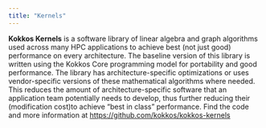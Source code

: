 ```yaml
---
title: "Kernels"
---
```


**Kokkos Kernels** is a software library of linear algebra and graph algorithms used across many HPC applications to achieve best (not just good) performance on every architecture. The baseline version of this library is written using the Kokkos Core programming model for portability and good performance. The library has architecture-specific optimizations or uses vendor-specific versions of these mathematical algorithms where needed. This reduces the amount of architecture-specific software that an application team potentially needs to develop, thus further reducing their  (modification cost)to achieve “best in class” performance. Find the code and more information at https://github.com/kokkos/kokkos-kernels

